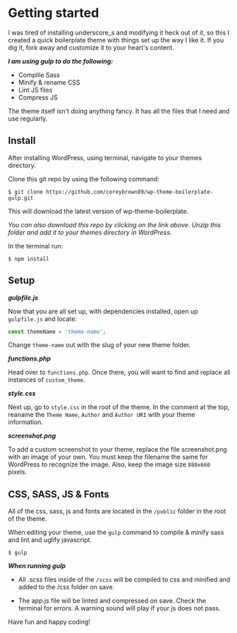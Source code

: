 # Getting started

I was tired of installing underscore_s and modifying it heck out of it, so this I created a quick boilerplate theme with things set up the way I like it. If you dig it, fork away and customize it to your heart's content. 

***I am using gulp to do the following:***
- Complile Sass
- Minify & rename CSS
- Lint JS files
- Compress JS 

The theme itself isn't doing anything fancy. It has all the files that I need and use regularly. 


## Install
After installing WordPress, using terminal, navigate to your themes directory. 

Clone this git repo by using the following command:

```
$ git clone https://github.com/coreybrown89/wp-theme-boilerplate-gulp.git
```

This will download the latest version of wp-theme-boilerplate. 

*You can also download this repo by clicking on the link above. Unzip this folder and add it to your themes directory in WordPress.* 

In the terminal run:
```
$ npm install
``` 

## Setup

***gulpfile.js***

Now that you are all set up, with dependencies installed, open up `gulpfile.js` and locate: 

``` javascript
const themeName = 'theme-name';
```

Change `theme-name` out with the slug of your new theme folder. 


***functions.php***

Head over to `functions.php`. Once there, you will want to find and replace all instances of `custom_theme`.

***style.css***

Next up, go to `style.css` in the root of the theme. In the comment at the top, reaname the `Theme Name`, `Author` and `Author URI` with your theme information. 

***screenshot.png***

To add a custom screenshot to your theme, replace the file screenshot.png with an image of your own. You must keep the filename the same for WordPress to recognize the image. Also, keep the image size `880x660` pixels.


## CSS, SASS, JS & Fonts

All of the css, sass, js and fonts are located in the `/public` folder in the root of the theme.

When editing your theme, use the `gulp` command to compile & minify sass and lint and uglify javascript.

```
$ gulp
```

***When running gulp***

- All .scss files inside of the `/scss` will be compiled to css and minified and added to the /css folder on save.

- The app.js file will be linted and compressed on save. Check the terminal for errors. A warning sound will play if your js does not pass. 


Have fun and happy coding!